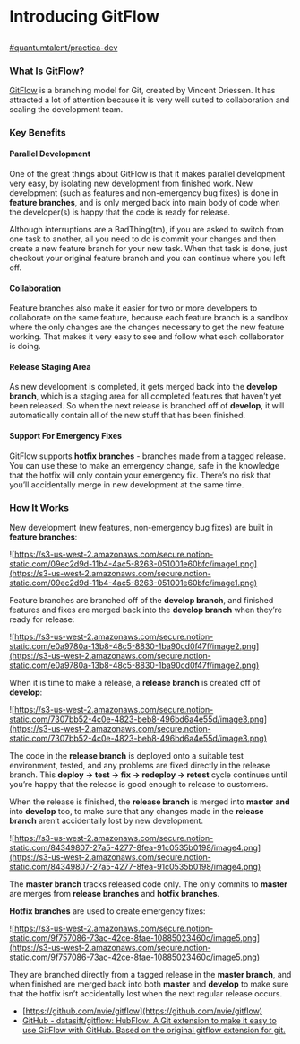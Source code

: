 # Introducing GitFlow



##

[#quantumtalent/practica-dev](bear://x-callback-url/open-tag?name=quantumtalent/practica-dev)

### What Is GitFlow?

[GitFlow](http://nvie.com/posts/a-successful-git-branching-model/) is a branching model for Git, created by Vincent Driessen. It has attracted a lot of attention because it is very well suited to collaboration and scaling the development team.

### Key Benefits

#### Parallel Development

One of the great things about GitFlow is that it makes parallel development very easy, by isolating new development from finished work. New development (such as features and non-emergency bug fixes) is done in **feature branches**, and is only merged back into main body of code when the developer(s) is happy that the code is ready for release.

Although interruptions are a BadThing(tm), if you are asked to switch from one task to another, all you need to do is commit your changes and then create a new feature branch for your new task. When that task is done, just checkout your original feature branch and you can continue where you left off.

#### Collaboration

Feature branches also make it easier for two or more developers to collaborate on the same feature, because each feature branch is a sandbox where the only changes are the changes necessary to get the new feature working. That makes it very easy to see and follow what each collaborator is doing.

#### Release Staging Area

As new development is completed, it gets merged back into the **develop branch**, which is a staging area for all completed features that haven’t yet been released. So when the next release is branched off of **develop**, it will automatically contain all of the new stuff that has been finished.

#### Support For Emergency Fixes

GitFlow supports **hotfix branches** - branches made from a tagged release. You can use these to make an emergency change, safe in the knowledge that the hotfix will only contain your emergency fix. There’s no risk that you’ll accidentally merge in new development at the same time.

### How It Works

New development (new features, non-emergency bug fixes) are built in **feature branches**:

![https://s3-us-west-2.amazonaws.com/secure.notion-static.com/09ec2d9d-11b4-4ac5-8263-051001e60bfc/image1.png](https://s3-us-west-2.amazonaws.com/secure.notion-static.com/09ec2d9d-11b4-4ac5-8263-051001e60bfc/image1.png)

Feature branches are branched off of the **develop branch**, and finished features and fixes are merged back into the **develop branch** when they’re ready for release:

![https://s3-us-west-2.amazonaws.com/secure.notion-static.com/e0a9780a-13b8-48c5-8830-1ba90cd0f47f/image2.png](https://s3-us-west-2.amazonaws.com/secure.notion-static.com/e0a9780a-13b8-48c5-8830-1ba90cd0f47f/image2.png)

When it is time to make a release, a **release branch** is created off of **develop**:

![https://s3-us-west-2.amazonaws.com/secure.notion-static.com/7307bb52-4c0e-4823-beb8-496bd6a4e55d/image3.png](https://s3-us-west-2.amazonaws.com/secure.notion-static.com/7307bb52-4c0e-4823-beb8-496bd6a4e55d/image3.png)

The code in the **release branch** is deployed onto a suitable test environment, tested, and any problems are fixed directly in the release branch. This **deploy → test → fix → redeploy → retest** cycle continues until you’re happy that the release is good enough to release to customers.

When the release is finished, the **release branch** is merged into **master** **and** into **develop** too, to make sure that any changes made in the **release branch** aren’t accidentally lost by new development.

![https://s3-us-west-2.amazonaws.com/secure.notion-static.com/84349807-27a5-4277-8fea-91c0535b0198/image4.png](https://s3-us-west-2.amazonaws.com/secure.notion-static.com/84349807-27a5-4277-8fea-91c0535b0198/image4.png)

The **master branch** tracks released code only. The only commits to **master** are merges from **release branches** and **hotfix branches**.

**Hotfix branches** are used to create emergency fixes:

![https://s3-us-west-2.amazonaws.com/secure.notion-static.com/9f757086-73ac-42ce-8fae-10885023460c/image5.png](https://s3-us-west-2.amazonaws.com/secure.notion-static.com/9f757086-73ac-42ce-8fae-10885023460c/image5.png)

They are branched directly from a tagged release in the **master branch**, and when finished are merged back into both **master** and **develop** to make sure that the hotfix isn’t accidentally lost when the next regular release occurs.

* [https://github.com/nvie/gitflow](https://github.com/nvie/gitflow)
* [GitHub - datasift/gitflow: HubFlow: A Git extension to make it easy to use GitFlow with GitHub. Based on the original gitflow extension for git.](https://github.com/datasift/gitflow)
